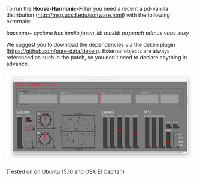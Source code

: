 To run the **House-Harmonic-Filler** you need a recent a pd-vanilla distribution (http://msp.ucsd.edu/software.html) with the following externals:

*bassemu~ cyclone hcs iemlib jasch_lib maxlib mrpeach pdmus vabs zexy*

We suggest you to download the dependencies via the deken plugin (https://github.com/pure-data/deken). External objects are always referenced as such in the patch, so you don't need to declare anything in advance.

!["The graphic interface"](/gui.png?raw=true)

(Tested on on Ubuntu 15.10 and OSX El Capitan)